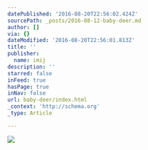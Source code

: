 ```yaml
---
datePublished: '2016-08-20T22:56:02.424Z'
sourcePath: _posts/2016-08-12-baby-deer.md
author: []
via: {}
dateModified: '2016-08-20T22:56:01.813Z'
title: ''
publisher:
  name: imij
description: ''
starred: false
inFeed: true
hasPage: true
inNav: false
url: baby-deer/index.html
_context: 'http://schema.org'
_type: Article

---
```

![](https://the-grid-user-content.s3-us-west-2.amazonaws.com/7450644b-d4bb-4709-871d-59a627a2dbf2.jpg)